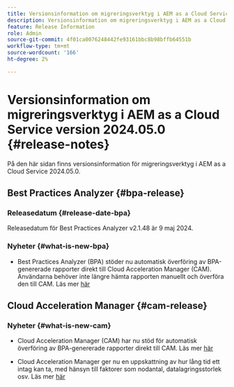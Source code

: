 ```yaml
---
title: Versionsinformation om migreringsverktyg i AEM as a Cloud Service version 2024.05.0
description: Versionsinformation om migreringsverktyg i AEM as a Cloud Service version 2024.05.0
feature: Release Information
role: Admin
source-git-commit: 4f01ca0076248442fe93161bbc8b98bffb64551b
workflow-type: tm+mt
source-wordcount: '166'
ht-degree: 2%

---
```


# Versionsinformation om migreringsverktyg i AEM as a Cloud Service version 2024.05.0 {#release-notes}

På den här sidan finns versionsinformation för migreringsverktyg i AEM as a Cloud Service 2024.05.0.

## Best Practices Analyzer {#bpa-release}

### Releasedatum {#release-date-bpa}

Releasedatum för Best Practices Analyzer v2.1.48 är 9 maj 2024.

### Nyheter {#what-is-new-bpa}

* Best Practices Analyzer (BPA) stöder nu automatisk överföring av BPA-genererade rapporter direkt till Cloud Acceleration Manager (CAM). Användarna behöver inte längre hämta rapporten manuellt och överföra den till CAM. Läs mer [här](https://experienceleague.adobe.com/en/docs/experience-manager-cloud-service/content/migration-journey/cloud-migration/best-practices-analyzer/using-best-practices-analyzer)

## Cloud Acceleration Manager {#cam-release}

### Nyheter {#what-is-new-cam}

* Cloud Acceleration Manager (CAM) har nu stöd för automatisk överföring av BPA-genererade rapporter direkt till CAM. Läs mer [här](https://experienceleague.adobe.com/en/docs/experience-manager-cloud-service/content/migration-journey/cloud-acceleration-manager/using-cam/cam-readiness-phase#best-practices-analysis)

* Cloud Acceleration Manager ger nu en uppskattning av hur lång tid ett intag kan ta, med hänsyn till faktorer som nodantal, datalagringsstorlek osv. Läs mer [här](https://experienceleague.adobe.com/en/docs/experience-manager-cloud-service/content/migration-journey/cloud-migration/content-transfer-tool/ingesting-content)

